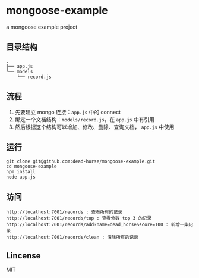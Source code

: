 mongoose-example
================

a mongoose example project


## 目录结构

```
.
├── app.js
└── models
    └── record.js
```

## 流程

1. 先要建立 mongo 连接：`app.js` 中的 connect
2. 绑定一个文档结构：`models/record.js`，在 `app.js` 中有引用
3. 然后根据这个结构可以增加、修改、删除、查询文档， `app.js` 中使用

## 运行

```
git clone git@github.com:dead-horse/mongoose-example.git
cd mongoose-example
npm install
node app.js
```

## 访问

```
http://localhost:7001/records : 查看所有的记录
http://localhost:7001/records/top : 查看分数 top 3 的记录
http://localhost:7001/records/add?name=dead_horse&score=100 : 新增一条记录
http://localhost:7001/records/clean : 清除所有的记录
```

## Lincense

MIT
